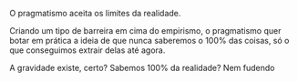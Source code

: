 O pragmatismo aceita os limites da realidade.

Criando um tipo de barreira em cima do empirismo, o pragmatismo quer botar em prática a ideia de que nunca saberemos o 100% das coisas, só o que conseguimos extrair delas até agora.

A gravidade existe, certo? Sabemos 100% da realidade? Nem fudendo